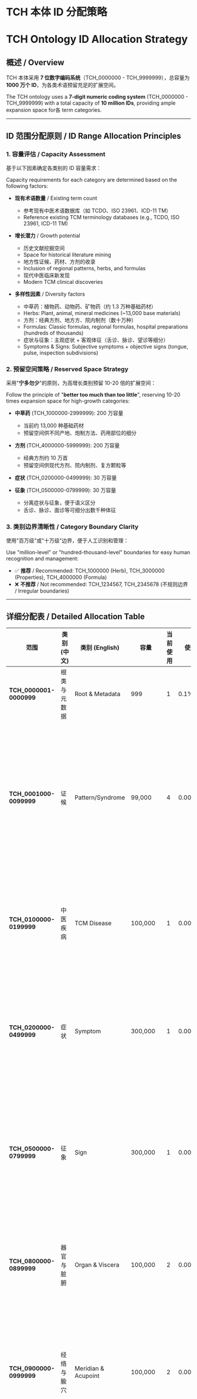 # TCH 本体 ID 分配策略
# TCH Ontology ID Allocation Strategy

## 概述 / Overview

TCH 本体采用 **7 位数字编码系统**（TCH_0000000 - TCH_9999999），总容量为 **1000 万个 ID**，为各类术语预留充足的扩展空间。

The TCH ontology uses a **7-digit numeric coding system** (TCH_0000000 - TCH_9999999) with a total capacity of **10 million IDs**, providing ample expansion space for各 term categories.

---

## ID 范围分配原则 / ID Range Allocation Principles

### 1. 容量评估 / Capacity Assessment

基于以下因素确定各类别的 ID 容量需求：

Capacity requirements for each category are determined based on the following factors:

- **现有术语数量** / Existing term count
  - 参考现有中医术语数据库（如 TCDO、ISO 23961、ICD-11 TM）
  - Reference existing TCM terminology databases (e.g., TCDO, ISO 23961, ICD-11 TM)

- **增长潜力** / Growth potential
  - 历史文献挖掘空间
  - Space for historical literature mining
  - 地方性证候、药材、方剂的收录
  - Inclusion of regional patterns, herbs, and formulas
  - 现代中医临床新发现
  - Modern TCM clinical discoveries

- **多样性因素** / Diversity factors
  - 中草药：植物药、动物药、矿物药（约 1.3 万种基础药材）
  - Herbs: Plant, animal, mineral medicines (~13,000 base materials)
  - 方剂：经典方剂、地方方、院内制剂（数十万种）
  - Formulas: Classic formulas, regional formulas, hospital preparations (hundreds of thousands)
  - 症状与征象：主观症状 + 客观体征（舌诊、脉诊、望诊等细分）
  - Symptoms & Signs: Subjective symptoms + objective signs (tongue, pulse, inspection subdivisions)

### 2. 预留空间策略 / Reserved Space Strategy

采用"**宁多勿少**"的原则，为高增长类别预留 10-20 倍的扩展空间：

Follow the principle of "**better too much than too little**", reserving 10-20 times expansion space for high-growth categories:

- **中草药** (TCH_1000000-2999999): 200 万容量
  - 当前约 13,000 种基础药材
  - 预留空间供不同产地、炮制方法、药用部位的细分
  
- **方剂** (TCH_4000000-5999999): 200 万容量
  - 经典方剂约 10 万首
  - 预留空间供现代方剂、院内制剂、复方颗粒等

- **症状** (TCH_0200000-0499999): 30 万容量
- **征象** (TCH_0500000-0799999): 30 万容量
  - 分离症状与征象，便于语义区分
  - 舌诊、脉诊、面诊等可细分出数千种体征

### 3. 类别边界清晰性 / Category Boundary Clarity

使用"百万级"或"十万级"边界，便于人工识别和管理：

Use "million-level" or "hundred-thousand-level" boundaries for easy human recognition and management:

- ✅ **推荐** / Recommended: TCH_1000000 (Herb), TCH_3000000 (Properties), TCH_4000000 (Formula)
- ❌ **不推荐** / Not recommended: TCH_1234567, TCH_2345678 (不规则边界 / Irregular boundaries)

---

## 详细分配表 / Detailed Allocation Table

| 范围 | 类别 (中文) | 类别 (English) | 容量 | 当前使用 | 使用率 | 设计理由 |
|------|------------|----------------|------|---------|--------|---------|
| **TCH_0000001-0000999** | 根类与元数据 | Root & Metadata | 999 | 1 | 0.1% | 保留给本体基础设施 |
| **TCH_0001000-0099999** | 证候 | Pattern/Syndrome | 99,000 | 4 | 0.004% | 证候类型多样，含八纲辨证、脏腑辨证、六经辨证、卫气营血等各体系 |
| **TCH_0100000-0199999** | 中医疾病 | TCM Disease | 100,000 | 1 | 0.001% | 中医病名数千种，预留空间供现代疾病中医命名 |
| **TCH_0200000-0499999** | 症状 | Symptom | 300,000 | 1 | 0.0003% | 主观症状种类繁多，含部位、性质、程度等维度组合 |
| **TCH_0500000-0799999** | 征象 | Sign | 300,000 | 1 | 0.0003% | 客观体征，重点是舌诊（数千种）、脉诊（数百种）及其组合 |
| **TCH_0800000-0899999** | 器官与脏腑 | Organ & Viscera | 100,000 | 2 | 0.002% | 解剖学器官 + 中医脏腑系统（五脏六腑及经络连属） |
| **TCH_0900000-0999999** | 经络与腧穴 | Meridian & Acupoint | 100,000 | 2 | 0.002% | 361 个经穴 + 奇穴 + 阿是穴 + 新穴，预留空间供现代发现 |
| **TCH_1000000-2999999** | 中草药 | Herb | 2,000,000 | 1 | 0.00005% | 基础药材 1.3 万种，含不同产地、炮制方法、药用部位的细分 |
| **TCH_3000000-3999999** | 药性属性 | Herb Properties | 1,000,000 | 3 | 0.0003% | 药性（四气）、药味（五味）、归经、升降浮沉、毒性等多维属性 |
| **TCH_4000000-5999999** | 方剂 | Formula | 2,000,000 | 1 | 0.00005% | 经典方剂 10 万首，现代方剂、院内制剂数十万种 |
| **TCH_6000000-6999999** | 治则与治法 | Therapeutic | 1,000,000 | 2 | 0.0002% | 治则（总体原则）、治法（具体方法）分层表示 |
| **TCH_7000000-7999999** | 诊断与辨证 | Diagnostic | 1,000,000 | 2 | 0.0002% | 辨证过程、诊断结论、四诊方法（望闻问切） |
| **TCH_8000000-8999999** | 病机 | Pathomechanism | 1,000,000 | 1 | 0.0001% | 病因病机理论，含六淫、七情、饮食劳倦等 |
| **TCH_9000000-9999999** | 环境 | Environment | 1,000,000 | 1 | 0.0001% | 气候、节气、地理环境对证候的影响 |

**总计 / Total**: 10,000,000 IDs | 当前使用 / Currently used: 23 | 使用率 / Usage rate: 0.00023%

---

## ID 分配决策依据 / ID Allocation Decision Basis

### 高容量类别 (200 万) / High-Capacity Categories (2M)

#### 中草药 (Herb) - 2,000,000 IDs
**理由 / Rationale:**
- **基础药材约 1.3 万种**（《中华本草》收录 8,980 种，加上地方药材、民族药）
- **炮制方法多样化**：同一药材可有生用、蜜炙、醋炙、盐炙、姜炙等数十种炮制品
  - 例如：甘草 → 生甘草、炙甘草、蜜炙甘草
- **产地差异**：道地药材，如四川黄连、云南三七、东北人参
- **药用部位**：同一植物的根、茎、叶、花、果实、种子可能是不同的药材
  - 例如：桑树 → 桑叶、桑枝、桑葚、桑白皮

**实际示例 / Real Examples:**
- 麻黄: TCH_1000001 (基础)
- 蜜麻黄: TCH_1000002 (炮制变体)
- 麻黄根: TCH_1000003 (不同药用部位)

#### 方剂 (Formula) - 2,000,000 IDs
**理由 / Rationale:**
- **经典方剂**：《伤寒论》《金匮要略》《千金方》等古籍收录约 10 万首
- **现代方剂**：中成药、院内制剂、现代临床经验方
- **地方方剂**：各地民间验方、少数民族方剂
- **剂型变化**：同一方剂可能有汤剂、丸剂、散剂、颗粒剂等形式

**实际示例 / Real Examples:**
- 麻黄汤: TCH_4000001 (原方)
- 麻黄加术汤: TCH_4000002 (加味方)
- 小青龙汤: TCH_4000003 (类方)

### 中高容量类别 (100 万) / Medium-High Capacity (1M)

#### 药性属性 (Herb Properties) - 1,000,000 IDs
- 四气（寒、热、温、凉）+ 平性
- 五味（辛、甘、苦、酸、咸）+ 淡、涩
- 归经（十二经络）
- 升降浮沉
- 有毒无毒（大毒、有毒、小毒、无毒）
- 属性组合形成大量复合概念

#### 治则与治法 / 病机 / 诊断 (各 100 万) / Each 1M
- 治疗理论体系完善，含八法（汗、吐、下、和、温、清、消、补）及各种子类
- 病机理论涵盖六淫、七情、饮食劳倦、痰饮、瘀血等多维度
- 四诊方法（望、闻、问、切）及各细分技术

### 中容量类别 (10 万) / Medium Capacity (100K)

#### 证候 / 疾病 / 器官与脏腑 / 经络与腧穴 (各 10 万) / Each 100K
- **证候**：八纲辨证、脏腑辨证、六经辨证、卫气营血辨证、三焦辨证等体系
- **疾病**：中医病名数千种，预留空间供与现代医学对接
- **器官脏腑**：解剖学器官 + 五脏六腑系统 + 经络连属
- **经络腧穴**：361 经穴 + 约 1,500 奇穴 + 阿是穴 + 现代新穴

### 高容量类别 (30 万) / High Capacity for Signs (300K)

#### 症状 & 征象 (各 30 万) / Symptom & Sign (Each 300K)
**分离设计理由 / Separation Design Rationale:**
- **语义清晰性**：症状（主观）vs 征象（客观）在临床和研究中需严格区分
- **数量对等性**：症状和征象在中医诊断中同等重要，各需独立大容量空间
- **舌脉诊特殊性**：
  - 舌诊：舌质（颜色、形态）× 舌苔（颜色、厚薄、润燥）= 数千种组合
    - 例如：淡红舌、红舌、绛舌、紫舌、青舌
    - 薄白苔、厚黄苔、白腻苔、黄燥苔...
  - 脉诊：28 种基本脉象 × 部位（寸关尺、左右手）× 强度 = 数百种组合
  - 组合舌象脉象：红舌黄苔 + 数脉 = 数万种临床体征组合

---

## 扩展策略 / Expansion Strategy

### 1. 垂直扩展 (Vertical Expansion)
在现有类别内增加子类，例如：
- TCH_1000001: 人参
  - TCH_1000002: 野山参
  - TCH_1000003: 园参
  - TCH_1000004: 红参
  - TCH_1000005: 白参
  - TCH_1000006: 西洋参

### 2. 水平扩展 (Horizontal Expansion)
未来如需新增一级类别，可使用预留的"10000000 以上"范围（见 `tch-idranges.owl`）：
- TCH_10000000-19999999: 预留给未来扩展类别
- TCH_20000000-99999999: 更长远的预留空间

### 3. 版本管理 (Version Management)
- 使用 `owl:deprecated` 标记过时术语
- 使用 `IAO:0100001` (term replaced by) 指向替代术语
- 不回收已分配的 ID，避免语义混淆

---

## 最佳实践 / Best Practices

### ID 分配流程 / ID Allocation Process

1. **确定类别** / Determine category
   - 根据术语的 BFO 范畴和语义确定所属类别
   
2. **检查现有术语** / Check existing terms
   - 使用 SPARQL 或 grep 搜索避免重复
   
3. **顺序分配** / Sequential allocation
   - 在相应类别的当前最大 ID 基础上 +1
   - 例如：Pattern 类最后一个是 TCH_0001003，新增为 TCH_0001004
   
4. **记录元数据** / Record metadata
   - 添加 rdfs:label (中英文)
   - 添加 IAO:0000115 (定义)
   - 添加 oboInOwl:hasDbXref (外部映射)

### ID 使用注意事项 / ID Usage Notes

✅ **应该做** / Do:
- 使用 7 位数字，前导零不可省略: `TCH_0001000`
- 为同一概念的不同方面使用连续 ID（便于管理）
- 定期更新 ID 使用统计

❌ **不应该做** / Don't:
- 跨类别"跳号"分配 ID
- 回收已废弃术语的 ID
- 使用非数字字符（如 TCH_00A1000）

---

## 统计与监控 / Statistics and Monitoring

### 当前使用情况 / Current Usage (as of 2025)

- **总容量** / Total Capacity: 10,000,000
- **已分配** / Allocated: 23
- **使用率** / Usage Rate: 0.00023%
- **剩余容量** / Remaining: 9,999,977 (99.99977%)

### 容量预警阈值 / Capacity Warning Thresholds

| 类别 | 容量 | 50% 警告阈值 | 80% 警告阈值 | 90% 紧急阈值 |
|------|------|------------|------------|------------|
| Pattern | 99,000 | 49,500 | 79,200 | 89,100 |
| Herb | 2,000,000 | 1,000,000 | 1,600,000 | 1,800,000 |
| Formula | 2,000,000 | 1,000,000 | 1,600,000 | 1,800,000 |
| Symptom | 300,000 | 150,000 | 240,000 | 270,000 |
| Sign | 300,000 | 150,000 | 240,000 | 270,000 |

**建议** / Recommendations:
- 当某类别达到 50% 容量时，评估是否需要调整分配
- 达到 80% 时，考虑启用预留的扩展空间
- 达到 90% 时，紧急重新规划 ID 范围

---

## 参考文献 / References

1. **OBO Foundry ID Policy**  
   - http://obofoundry.org/id-policy.html

2. **中华本草**  
   - 收录约 8,980 种中药材
   
3. **方剂学**（第 9 版）  
   - 常用经典方剂约 10 万首
   
4. **ISO 23961:2022**  
   - 中医舌诊与脉诊标准化术语
   
5. **ICD-11 Traditional Medicine (TM)**  
   - 世界卫生组织传统医学分类

---

## 版本历史 / Version History

- **v2.0** (2025-10-30): 重新设计 ID 范围，采用 7 位系统，总容量扩展到 1000 万
- **v1.0** (2025-10-29): 初始 ID 范围设计，采用 4-5 位系统

---

## 联系方式 / Contact

如有 ID 分配相关问题，请通过 GitHub Issue 联系：  
For ID allocation questions, please contact via GitHub Issue:

📧 GitHub: https://github.com/nxx07/tch-ontology-demo/issues

